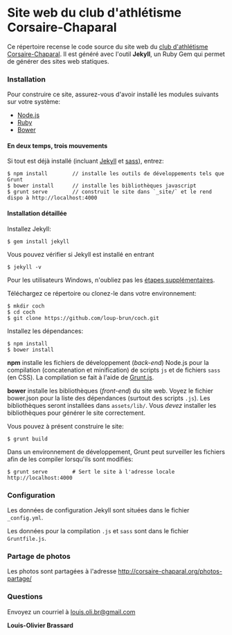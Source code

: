 Site web du club d'athlétisme Corsaire-Chaparal
===

Ce répertoire recense le code source du site web du [club d'athlétisme Corsaire-Chaparal](http://corsaire-chaparal.org). Il est généré avec l'outil **Jekyll**, un Ruby Gem qui permet de générer des sites web statiques.

### Installation

Pour construire ce site, assurez-vous d'avoir installé les modules suivants sur votre système:

- [Node.js](https://nodejs.org/)
- [Ruby](https://www.ruby-lang.org/fr/)
- [Bower](http://bower.io/)

#### En deux temps, trois mouvements

Si tout est déjà installé (incluant [Jekyll](http://jekyllrb.com/) et [sass](http://sass-lang.com/)), entrez:

```
$ npm install        // installe les outils de développements tels que Grunt
$ bower install      // installe les bibliothèques javascript
$ grunt serve        // construit le site dans `_site/` et le rend dispo à http://localhost:4000
```

#### Installation détaillée

Installez Jekyll:

```
$ gem install jekyll
```

Vous pouvez vérifier si Jekyll est installé en entrant

```
$ jekyll -v
```

Pour les utilisateurs Windows, n'oubliez pas les [étapes supplémentaires](http://jekyll-windows.juthilo.com/1-ruby-and-devkit/).

Téléchargez ce répertoire ou clonez-le dans votre environnement:

```
$ mkdir coch
$ cd coch
$ git clone https://github.com/loup-brun/coch.git
```

Installez les dépendances:

```
$ npm install
$ bower install
```

**npm** installe les fichiers de développement (_back-end_) Node.js pour la compilation (concatenation et minification) de scripts `js` et de fichiers `sass` (en CSS). La compilation se fait à l'aide de [Grunt.js](http://gruntjs.com/).

**bower** installe les bibliothèques (_front-end_) du site web. Voyez le fichier bower.json pour la liste des dépendances (surtout des scripts `.js`). Les bibliothèques seront installées dans `assets/lib/`. Vous _devez_ installer les bibliothèques pour générer le site correctement.

Vous pouvez à présent construire le site:

```
$ grunt build
```

Dans un environnement de développement, Grunt peut surveiller les fichiers afin de les compiler lorsqu'ils sont modifiés: 

```
$ grunt serve        # Sert le site à l'adresse locale http://localhost:4000
```

### Configuration

Les données de configuration Jekyll sont situées dans le fichier `_config.yml`.

Les données pour la compilation `.js` et `sass` sont dans le fichier `Gruntfile.js`.

### Partage de photos

Les photos sont partagées à l'adresse http://corsaire-chaparal.org/photos-partage/

### Questions
Envoyez un courriel à louis.oli.br@gmail.com

**Louis-Olivier Brassard**

